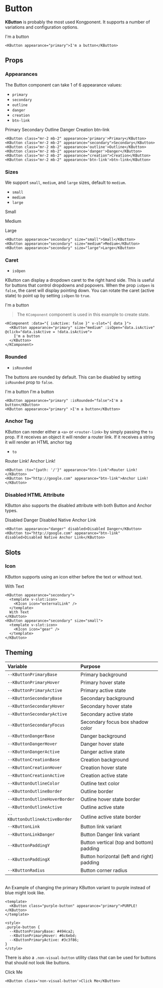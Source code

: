 # Button

**KButton** is probably the most used Kongponent. It supports a number of variations
and configuration options.

<KButton appearance="primary">I'm a button</KButton>

```vue
<KButton appearance="primary">I'm a button</KButton>
```

## Props

### Appearances

The Button component can take 1 of 6 appearance values:

- `primary`
- `secondary`
- `outline`
- `danger`
- `creation`
- `btn-link`

<KButton class="mr-2 mb-2" appearance='primary'>Primary</KButton>
<KButton class="mr-2 mb-2" appearance="secondary">Secondary</KButton>
<KButton class="mr-2 mb-2" appearance='outline'>Outline</KButton>
<KButton class="mr-2 mb-2" appearance='danger'>Danger</KButton>
<KButton class="mr-2 mb-2" appearance="creation">Creation</KButton>
<KButton class="mr-2 mb-2" appearance='btn-link'>btn-link</KButton>

```vue
<KButton class="mr-2 mb-2" appearance='primary'>Primary</KButton>
<KButton class="mr-2 mb-2" appearance="secondary">Secondary</KButton>
<KButton class="mr-2 mb-2" appearance='outline'>Outline</KButton>
<KButton class="mr-2 mb-2" appearance='danger'>Danger</KButton>
<KButton class="mr-2 mb-2" appearance="creation">Creation</KButton>
<KButton class="mr-2 mb-2" appearance='btn-link'>btn-link</KButton>
```

### Sizes

We support `small`, `medium`, and `large` sizes, default to `medium`.

- `small`
- `medium`
- `large`

<KButton appearance="secondary" size="small">Small</KButton>

<KButton appearance="secondary" size="medium">Medium</KButton>

<KButton appearance="secondary" size="large">Large</KButton>

```vue
<KButton appearance="secondary" size="small">Small</KButton>
<KButton appearance="secondary" size="medium">Medium</KButton>
<KButton appearance="secondary" size="large">Large</KButton>
```

### Caret

- `isOpen`

KButton can display a dropdown caret to the right hand side. This is useful for buttons that control dropdowns and popovers. When the prop `isOpen` is `false`, the caret will display pointing down. You can rotate the caret (active state) to point up by setting `isOpen` to `true`.

<KComponent :data="{ isActive: false}" v-slot="{ data }">
  <KButton appearance="primary" :isOpen="data.isActive" @click="data.isActive = !data.isActive">I'm a button</KButton>
</KComponent>

> The `KComponent` component is used in this example to create state.

```vue
<KComponent :data="{ isActive: false }" v-slot="{ data }">
  <KButton appearance="primary" size="medium" :isOpen="data.isActive" @click="data.isActive = !data.isActive">
    I'm a button
  </KButton>
</KComponent>
```

### Rounded

- `isRounded`

The buttons are rounded by default. This can be disabled by setting `isRounded` prop to `false`.

<KButton appearance="primary" :isRounded="false">I'm a button</KButton>
<KButton appearance="primary" >I'm a button</KButton>

```vue
<KButton appearance="primary" :isRounded="false">I'm a button</KButton>
<KButton appearance="primary" >I'm a button</KButton>
```

### Anchor Tag

KButton can render either a `<a>` or `<router-link>` by simply passing the `to` prop. If it receives an object it will render a router link. If it receives a string it will render an HTML anchor tag

- `to`

<KButton :to="{path: '/'}" appearance="btn-link">Router Link!</KButton>
<KButton to="http://google.com" appearance="btn-link">Anchor Link!</KButton>

```vue
<KButton :to="{path: '/'}" appearance="btn-link">Router Link!</KButton>
<KButton to="http://google.com" appearance="btn-link">Anchor Link!</KButton>
```

### Disabled HTML Attribute

KButton also supports the disabled attribute with both Button and Anchor types.

<KButton appearance="danger" disabled>Disabled Danger</KButton>
<KButton to="http://google.com" appearance="btn-link" disabled>Disabled Native Anchor Link</KButton>

```vue
<KButton appearance="danger" disabled>Disabled Danger</KButton>
<KButton to="http://google.com" appearance="btn-link" disabled>Disabled Native Anchor Link</KButton>
```

## Slots

### Icon

KButton supports using an icon either before the text or without text.

<KButton appearance="secondary">
  <template v-slot:icon>
    <KIcon icon="externalLink" color="var(--KButtonSecondaryColor, #003694)"/>
  </template>
  With Text
</KButton>
<KButton appearance="secondary" size="small">
  <template v-slot:icon>
    <KIcon icon="gear" color="var(--KButtonSecondaryColor, #003694)"/>
  </template>
</KButton>

```vue
<KButton appearance="secondary">
  <template v-slot:icon>
    <KIcon icon="externalLink" />
  </template>
  With Text
</KButton>
<KButton appearance="secondary" size="small">
  <template v-slot:icon>
    <KIcon icon="gear" />
  </template>
</KButton>
```

## Theming

| Variable | Purpose
|:-------- |:-------
| `--KButtonPrimaryBase`| Primary background
| `--KButtonPrimaryHover`| Primary hover state
| `--KButtonPrimaryActive`| Primary active state
| `--KButtonSecondaryBase`| Secondary background
| `--KButtonSecondaryHover`| Secondary hover state
| `--KButtonSecondaryActive`| Secondary active state
| `--KButtonSecondaryFocus` | Secondary focus box shadow color
| `--KButtonDangerBase`| Danger background
| `--KButtonDangerHover`| Danger hover state
| `--KButtonDangerActive`| Danger active state
| `--KButtonCreationBase` | Creation background
| `--KButtonCreationHover`| Creation hover state
| `--KButtonCreationActive`| Creation active state
| `--KButtonOutlineColor` | Outline text color
| `--KButtonOutlineBorder`| Outline border
| `--KButtonOutlineHoverBorder`| Outline hover state border
| `--KButtonOutlineActive`| Outline active state
| `--KButtonOutlineActiveBorder`| Outline active state border
| `--KButtonLink`| Button link variant
| `--KButtonLinkDanger`| Button Danger link variant
| `--KButtonPaddingY`| Button vertical (top and bottom) padding
| `--KButtonPaddingX`| Button horizontal (left and right) padding
| `--KButtonRadius` | Button corner radius

\
An Example of changing the primary KButton variant to purple instead of blue might
look like.

<template>
  <KButton class="purple-button" appearance="primary">PURPLE!</KButton>
</template>

```vue
<template>
  <KButton class="purple-button" appearance="primary">PURPLE!</KButton>
</template>

<style>
.purple-button {
  --KButtonPrimaryBase: #494ca2;
  --KButtonPrimaryHover: #6c6ebd;
  --KButtonPrimaryActive: #3c3f86;
}
</style>
```

There is also a `.non-visual-button` utility class that can be used for buttons that
should not look like buttons.

<KButton class='non-visual-button'>Click Me</KButton>

```vue
<KButton class='non-visual-button'>Click Me</KButton>
```

<style scoped lang="scss">
.preview-code .preview div {
  display: flex;
  flex-wrap: wrap;
  .button {
    margin-right: .5rem;
    margin-bottom: .5rem;
  }
}
.purple-button {
  --KButtonPrimaryBase: #494ca2;
  --KButtonPrimaryHover: #6c6ebd;
  --KButtonPrimaryActive: #3c3f86;
}
</style>
